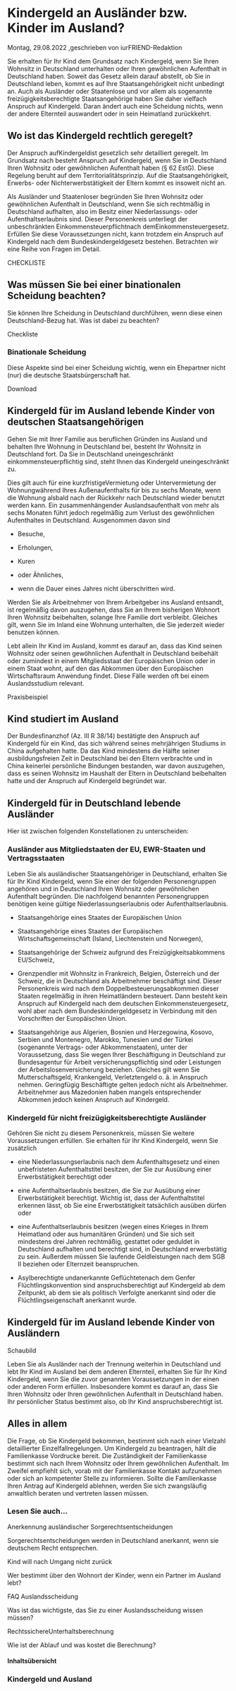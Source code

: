 # Kindergeld an Ausländer bzw. Kinder im Ausland?

Montag, 29.08.2022 ,geschrieben von iurFRIEND-Redaktion

Sie erhalten für Ihr Kind dem Grundsatz nach Kindergeld, wenn Sie Ihren Wohnsitz in Deutschland unterhalten oder Ihren gewöhnlichen Aufenthalt in Deutschland haben. Soweit das Gesetz allein darauf abstellt, ob Sie in Deutschland leben, kommt es auf Ihre Staatsangehörigkeit nicht unbedingt an. Auch als Ausländer oder Staatenlose und vor allem als sogenannte freizügigkeitsberechtigte Staatsangehörige haben Sie daher vielfach Anspruch auf Kindergeld. Daran ändert auch eine Scheidung nichts, wenn der andere Elternteil auswandert oder in sein Heimatland zurückkehrt.

## Wo ist das Kindergeld rechtlich geregelt?

Der Anspruch aufKindergeldist gesetzlich sehr detailliert geregelt. Im Grundsatz nach besteht Anspruch auf Kindergeld, wenn Sie in Deutschland Ihren Wohnsitz oder gewöhnlichen Aufenthalt haben (§ 62 EstG). Diese Regelung beruht auf dem Territorialitätsprinzip. Auf die Staatsangehörigkeit, Erwerbs- oder Nichterwerbstätigkeit der Eltern kommt es insoweit nicht an.

Als Ausländer und Staatenloser begründen Sie Ihren Wohnsitz oder gewöhnlichen Aufenthalt in Deutschland, wenn Sie sich rechtmäßig in Deutschland aufhalten, also im Besitz einer Niederlassungs- oder Aufenthaltserlaubnis sind. Dieser Personenkreis unterliegt der unbeschränkten Einkommensteuerpflichtnach demEinkommensteuergesetz. Erfüllen Sie diese Voraussetzungen nicht, kann trotzdem ein Anspruch auf Kindergeld nach dem Bundeskindergeldgesetz bestehen. Betrachten wir eine Reihe von Fragen im Detail.

CHECKLISTE

## Was müssen Sie bei einer binationalen Scheidung beachten?

Sie können Ihre Scheidung in Deutschland durchführen, wenn diese einen Deutschland-Bezug hat. Was ist dabei zu beachten?

Checkliste

### Binationale Scheidung

Diese Aspekte sind bei einer Scheidung wichtig, wenn ein Ehepartner nicht (nur) die deutsche Staatsbürgerschaft hat.

Download

## Kindergeld für im Ausland lebende Kinder von deutschen Staatsangehörigen

Gehen Sie mit Ihrer Familie aus beruflichen Gründen ins Ausland und behalten Ihre Wohnung in Deutschland bei, besteht Ihr Wohnsitz in Deutschland fort. Da Sie in Deutschland uneingeschränkt einkommensteuerpflichtig sind, steht Ihnen das Kindergeld uneingeschränkt zu.

Dies gilt auch für eine kurzfristigeVermietung oder Untervermietung der Wohnungwährend Ihres Außenaufenthalts für bis zu sechs Monate, wenn die Wohnung alsbald nach der Rückkehr nach Deutschland wieder benutzt werden kann. Ein zusammenhängender Auslandsaufenthalt von mehr als sechs Monaten führt jedoch regelmäßig zum Verlust des gewöhnlichen Aufenthaltes in Deutschland. Ausgenommen davon sind

- Besuche,

- Erholungen,

- Kuren

- oder Ähnliches,

- wenn die Dauer eines Jahres nicht überschritten wird.

Werden Sie als Arbeitnehmer von Ihrem Arbeitgeber ins Ausland entsandt, ist regelmäßig davon auszugehen, dass Sie an Ihrem bisherigen Wohnort Ihren Wohnsitz beibehalten, solange Ihre Familie dort verbleibt. Gleiches gilt, wenn Sie im Inland eine Wohnung unterhalten, die Sie jederzeit wieder benutzen können.

Lebt allein Ihr Kind im Ausland, kommt es darauf an, dass das Kind seinen Wohnsitz oder seinen gewöhnlichen Aufenthalt in Deutschland beibehält oder zumindest in einem Mitgliedsstaat der Europäischen Union oder in einem Staat wohnt, auf den das Abkommen über den Europäischen Wirtschaftsraum Anwendung findet. Diese Fälle werden oft bei einem Auslandsstudium relevant.

Praxisbeispiel

## Kind studiert im Ausland

Der Bundesfinanzhof (Az. III R 38/14) bestätigte den Anspruch auf Kindergeld für ein Kind, das sich während seines mehrjährigen Studiums in China aufgehalten hatte. Da das Kind mindestens die Hälfte seiner ausbildungsfreien Zeit in Deutschland bei den Eltern verbrachte und in China keinerlei persönliche Bindungen bestanden, war davon auszugehen, dass es seinen Wohnsitz im Haushalt der Eltern in Deutschland beibehalten hatte und der Anspruch auf Kindergeld begründet war.

## Kindergeld für in Deutschland lebende Ausländer

Hier ist zwischen folgenden Konstellationen zu unterscheiden:

### Ausländer aus Mitgliedstaaten der EU, EWR-Staaten und Vertragsstaaten

Leben Sie als ausländischer Staatsangehöriger in Deutschland, erhalten Sie für Ihr Kind Kindergeld, wenn Sie einer der folgenden Personengruppen angehören und in Deutschland Ihren Wohnsitz oder gewöhnlichen Aufenthalt begründen. Die nachfolgend benannten Personengruppen benötigen keine gültige Niederlassungserlaubnis oder Aufenthaltserlaubnis.

- Staatsangehörige eines Staates der Europäischen Union

- Staatsangehörige eines Staates der Europäischen Wirtschaftsgemeinschaft (Island, Liechtenstein und Norwegen),

- Staatsangehörige der Schweiz aufgrund des Freizügigkeitsabkommens EU/Schweiz,

- Grenzpendler mit Wohnsitz in Frankreich, Belgien, Österreich und der Schweiz, die in Deutschland als Arbeitnehmer beschäftigt sind. Dieser Personenkreis wird nach dem Doppelbesteuerungsabkommen dieser Staaten regelmäßig in ihren Heimatländern besteuert. Dann besteht kein Anspruch auf Kindergeld nach dem deutschen Einkommensteuergesetz, wohl aber nach dem Bundeskindergeldgesetz in Verbindung mit den Vorschriften der Europäischen Union.

- Staatsangehörige aus Algerien, Bosnien und Herzegowina, Kosovo, Serbien und Montenegro, Marokko, Tunesien und der Türkei (sogenannte Vertrags- oder Abkommenstaaten), unter der Voraussetzung, dass Sie wegen Ihrer Beschäftigung in Deutschland zur Bundesagentur für Arbeit versicherungspflichtig sind oder Leistungen der Arbeitslosenversicherung beziehen. Gleiches gilt wenn Sie Mutterschaftsgeld, Krankengeld, Verletztengeld o. ä. in Anspruch nehmen. Geringfügig Beschäftigte gelten jedoch nicht als Arbeitnehmer. Arbeitnehmer aus Mazedonien haben mangels entsprechender Abkommen jedoch keinen Anspruch auf Kindergeld.

### Kindergeld für nicht freizügigkeitsberechtigte Ausländer

Gehören Sie nicht zu diesem Personenkreis, müssen Sie weitere Voraussetzungen erfüllen. Sie erhalten für Ihr Kind Kindergeld, wenn Sie zusätzlich

- eine Niederlassungserlaubnis nach dem Aufenthaltsgesetz und einen unbefristeten Aufenthaltstitel besitzen, der Sie zur Ausübung einer Erwerbstätigkeit berechtigt oder

- eine Aufenthaltserlaubnis besitzen, die Sie zur Ausübung einer Erwerbstätigkeit berechtigt. Wichtig ist, dass der Aufenthaltstitel erkennen lässt, ob Sie eine Erwerbstätigkeit tatsächlich ausüben dürfen oder

- eine Aufenthaltserlaubnis besitzen (wegen eines Krieges in Ihrem Heimatland oder aus humanitären Gründen) und Sie sich seit mindestens drei Jahren rechtmäßig, gestattet oder geduldet in Deutschland aufhalten und berechtigt sind, in Deutschland erwerbstätig zu sein. Außerdem müssen Sie laufende Geldleistungen nach dem SGB II beziehen oder Elternzeit beanspruchen.

- Asylberechtigte undanerkannte Geflüchtetenach dem Genfer Flüchtlingskonvention sind anspruchsberechtigt auf Kindergeld ab dem Zeitpunkt, ab dem sie als politisch Verfolgte anerkannt sind oder die Flüchtlingseigenschaft anerkannt wurde.

## Kindergeld für im Ausland lebende Kinder von Ausländern

Schaubild

Leben Sie als Ausländer nach der Trennung weiterhin in Deutschland und lebt Ihr Kind im Ausland bei dem anderen Elternteil, erhalten Sie für Ihr Kind Kindergeld, wenn Sie die zuvor genannten Voraussetzungen in der einen oder anderen Form erfüllen. Insbesondere kommt es darauf an, dass Sie Ihren Wohnsitz oder Ihren gewöhnlichen Aufenthalt in Deutschland haben. Ihr persönlicher Status bestimmt also, ob Ihr Kind anspruchsberechtigt ist.

## Alles in allem

Die Frage, ob Sie Kindergeld bekommen, bestimmt sich nach einer Vielzahl detaillierter Einzelfallregelungen. Um Kindergeld zu beantragen, hält die Familienkasse Vordrucke bereit. Die Zuständigkeit der Familienkasse bestimmt sich nach Ihrem Wohnsitz oder Ihrem gewöhnlichen Aufenthalt. Im Zweifel empfiehlt sich, vorab mit der Familienkasse Kontakt aufzunehmen oder sich an kompetenter Stelle zu informieren. Sollte die Familienkasse Ihren Antrag auf Kindergeld ablehnen, werden Sie sich zwangsläufig anwaltlich beraten und vertreten lassen müssen.

### Lesen Sie auch...

Anerkennung ausländischer Sorgerechtsentscheidungen

Sorgerechtsentscheidungen werden in Deutschland anerkannt, wenn sie deutschem Recht entsprechen.

Kind will nach Umgang nicht zurück

Wer bestimmt über den Wohnort der Kinder, wenn ein Partner im Ausland lebt?

FAQ Auslandsscheidung

Was ist das wichtigste, das Sie zu einer Auslandsscheidung wissen müssen?

RechtssichereUnterhaltsberechnung

Wie ist der Ablauf und was kostet die Berechnung?

#### Inhaltsübersicht

### Kindergeld und Ausland